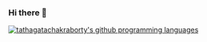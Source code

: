 ### Hi there 👋

<!--
**TathagataChakrabortyGit/TathagataChakrabortyGit** is a ✨ _special_ ✨ repository because its `README.md` (this file) appears on your GitHub profile.

Here are some ideas to get you started:

- 🔭 I’m currently working on ...
- 🌱 I’m currently learning ...
- 👯 I’m looking to collaborate on ...
- 🤔 I’m looking for help with ...
- 💬 Ask me about ...
- 📫 How to reach me: ...
- 😄 Pronouns: ...
- ⚡ Fun fact: ...
-->


[![tathagatachakraborty's github programming languages](https://github-readme-stats-eight-theta.vercel.app/api/top-langs/?username=TathagataChakrabortyGit&langs_count=10&layout=compact&theme=material-palenight&hide_border=true&bg_color=1F222E&title_color=F85D7F&icon_color=F8D866)](https://github.com/TathagataChakrabortyGit/)
